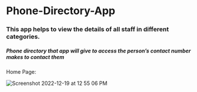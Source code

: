 # Phone-Directory-App
### This app helps to view the details of all staff in different categories. 
##### Phone directory that app will give to access the person’s contact number makes to contact them


Home Page:

![Screenshot 2022-12-19 at 12 55 06 PM](https://user-images.githubusercontent.com/83531655/212612342-fdeb1d2f-1875-4a0d-bdb1-6a02220e4233.png)




